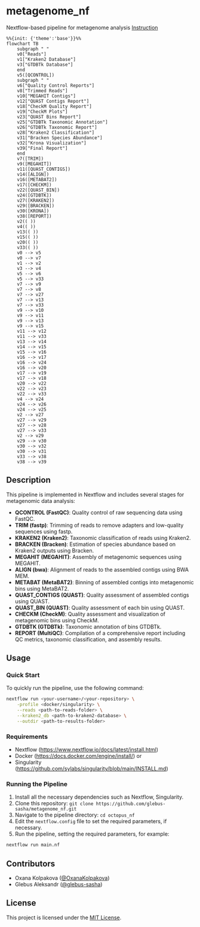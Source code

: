 # metagenome_nf
Nextflow-based pipeline for metagenome analysis
[Instruction](https://docs.google.com/document/d/1h06RVDIZ1f9xQbnKjONFoMILpTTpqJHdfO36oNLmpps/edit?usp=sharing)

```mermaid
%%{init: {'theme':'base'}}%%
flowchart TB
    subgraph " "
    v0["Reads"]
    v1["Kraken2 Database"]
    v3["GTDBTk Database"]
    end
    v5([QCONTROL])
    subgraph " "
    v6["Quality Control Reports"]
    v8["Trimmed Reads"]
    v10["MEGAHIT Contigs"]
    v12["QUAST Contigs Report"]
    v18["CheckM Quality Report"]
    v19["CheckM Plots"]
    v23["QUAST Bins Report"]
    v25["GTDBTk Taxonomic Annotation"]
    v26["GTDBTk Taxonomic Report"]
    v28["Kraken2 Classification"]
    v31["Bracken Species Abundance"]
    v32["Krona Visualization"]
    v39["Final Report"]
    end
    v7([TRIM])
    v9([MEGAHIT])
    v11([QUAST_CONTIGS])
    v14([ALIGN])
    v16([METABAT2])
    v17([CHECKM])
    v22([QUAST_BIN])
    v24([GTDBTK])
    v27([KRAKEN2])
    v29([BRACKEN])
    v30([KRONA])
    v38([REPORT])
    v2(( ))
    v4(( ))
    v13(( ))
    v15(( ))
    v20(( ))
    v33(( ))
    v0 --> v5
    v0 --> v7
    v1 --> v2
    v3 --> v4
    v5 --> v6
    v5 --> v33
    v7 --> v9
    v7 --> v8
    v7 --> v27
    v7 --> v13
    v7 --> v33
    v9 --> v10
    v9 --> v11
    v9 --> v13
    v9 --> v15
    v11 --> v12
    v11 --> v33
    v13 --> v14
    v14 --> v15
    v15 --> v16
    v16 --> v17
    v16 --> v24
    v16 --> v20
    v17 --> v19
    v17 --> v18
    v20 --> v22
    v22 --> v23
    v22 --> v33
    v4 --> v24
    v24 --> v26
    v24 --> v25
    v2 --> v27
    v27 --> v29
    v27 --> v28
    v27 --> v33
    v2 --> v29
    v29 --> v30
    v30 --> v32
    v30 --> v31
    v33 --> v38
    v38 --> v39

```
## Description

This pipeline is implemented in Nextflow and includes several stages for metagenomic data analysis:

- **QCONTROL (FastQC)**: Quality control of raw sequencing data using FastQC.
- **TRIM (fastp)**: Trimming of reads to remove adapters and low-quality sequences using fastp.
- **KRAKEN2 (Kraken2)**: Taxonomic classification of reads using Kraken2.
- **BRACKEN (Bracken)**: Estimation of species abundance based on Kraken2 outputs using Bracken.
- **MEGAHIT (MEGAHIT)**: Assembly of metagenomic sequences using MEGAHIT.
- **ALIGN (bwa)**: Alignment of reads to the assembled contigs using BWA MEM.
- **METABAT (MetaBAT2)**: Binning of assembled contigs into metagenomic bins using MetaBAT2.
- **QUAST_CONTIGS (QUAST)**: Quality assessment of assembled contigs using QUAST.
- **QUAST_BIN (QUAST)**: Quality assessment of each bin using QUAST.
- **CHECKM (CheckM)**: Quality assessment and visualization of metagenomic bins using CheckM.
- **GTDBTK (GTDBTk)**: Taxonomic annotation of bins GTDBTk.
- **REPORT (MultiQC)**: Compilation of a comprehensive report including QC metrics, taxonomic classification, and assembly results.

## Usage

### Quick Start

To quickly run the pipeline, use the following command:

```bash
nextflow run <your-username>/<your-repository> \
    -profile <docker/singularity> \
    --reads <path-to-reads-folder> \
    --kraken2_db <path-to-kraken2-database> \
    --outdir <path-to-results-folder>
```

### Requirements

- Nextflow (https://www.nextflow.io/docs/latest/install.html)
- Docker (https://docs.docker.com/engine/install/) or
- Singularity (https://github.com/sylabs/singularity/blob/main/INSTALL.md)

### Running the Pipeline

1. Install all the necessary dependencies such as Nextflow, Singularity.
3. Clone this repository: `git clone https://github.com/glebus-sasha/metagenome_nf.git`
4. Navigate to the pipeline directory: `cd octopus_nf`
5. Edit the `nextflow.config` file to set the required parameters, if necessary.
6. Run the pipeline, setting the required parameters, for example:

```bash
nextflow run main.nf
```
## Contributors

- Oxana Kolpakova ([@OxanaKolpakova](https://github.com/OxanaKolpakova))
- Glebus Aleksandr ([@glebus-sasha](https://github.com/glebus-sasha/))

## License

This project is licensed under the [MIT License](LICENSE).
